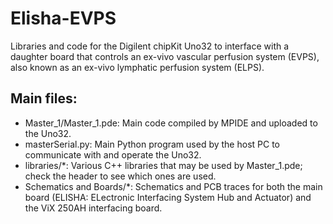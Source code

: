 Elisha-EVPS
===========

Libraries and code for the Digilent chipKit Uno32 to interface with a daughter board that controls an ex-vivo vascular perfusion system (EVPS), also known as an ex-vivo lymphatic perfusion system (ELPS).


Main files:
-----------
 - Master_1/Master_1.pde: Main code compiled by MPIDE and uploaded to the Uno32.
 - masterSerial.py: Main Python program used by the host PC to communicate with and operate the Uno32.
 - libraries/*: Various C++ libraries that may be used by Master_1.pde; check the header to see which ones are used.
 - Schematics and Boards/*: Schematics and PCB traces for both the main board (ELISHA: ELectronic Interfacing System Hub and Actuator) and the ViX 250AH interfacing board.

